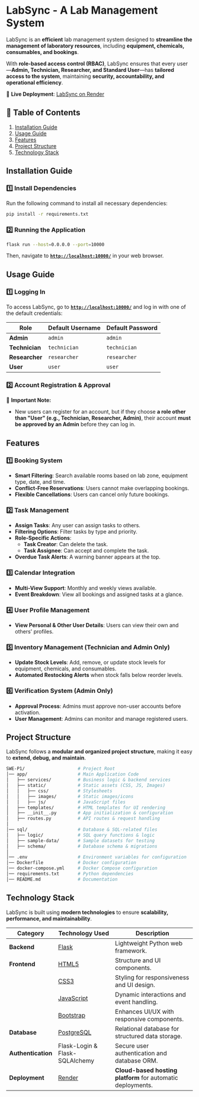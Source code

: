 # **LabSync - A Lab Management System**

LabSync is an **efficient** lab management system designed to **streamline the management of laboratory resources**,
including **equipment, chemicals, consumables, and bookings**.

With **role-based access control (RBAC)**, LabSync ensures that every user—**Admin, Technician, Researcher, and Standard
User**—has **tailored access to the system**, maintaining **security, accountability, and operational efficiency**.

🚀 **Live Deployment**: [LabSync on Render](https://labsync-rd2f.onrender.com)


## **📌 Table of Contents**

1. [Installation Guide](#installation-guide)
2. [Usage Guide](#usage-guide)
3. [Features](#features)
4. [Project Structure](#project-structure)
5. [Technology Stack](#technology-stack)

## **Installation Guide**

### **1️⃣ Install Dependencies**

Run the following command to install all necessary dependencies:

```bash
pip install -r requirements.txt
```

### **2️⃣ Running the Application**

```bash
flask run --host=0.0.0.0 --port=10000
```

Then, navigate to **[`http://localhost:10000/`](http://localhost:10000/)** in your web browser.

## **Usage Guide**

### **1️⃣ Logging In**

To access LabSync, go to **[`http://localhost:10000/`](http://localhost:10000/)** and log in with one of the default
credentials:

| Role           | Default Username | Default Password |
|---------------|------------------|------------------|
| **Admin**      | `admin`          | `admin`          |
| **Technician** | `technician`     | `technician`     |
| **Researcher** | `researcher`     | `researcher`     |
| **User**       | `user`           | `user`           |

### **2️⃣ Account Registration & Approval**

🚨 **Important Note:**

- New users can register for an account, but if they choose **a role other than "User" (e.g., Technician, Researcher,
  Admin)**, their account **must be approved by an Admin** before they can log in.


## **Features**

### **1️⃣ Booking System**

- **Smart Filtering**: Search available rooms based on lab zone, equipment type, date, and time.
- **Conflict-Free Reservations**: Users cannot make overlapping bookings.
- **Flexible Cancellations**: Users can cancel only future bookings.

### **2️⃣ Task Management**

- **Assign Tasks**: Any user can assign tasks to others.
- **Filtering Options**: Filter tasks by type and priority.
- **Role-Specific Actions**:
    - **Task Creator**: Can delete the task.
    - **Task Assignee**: Can accept and complete the task.
- **Overdue Task Alerts**: A warning banner appears at the top.

### **3️⃣ Calendar Integration**

- **Multi-View Support**: Monthly and weekly views available.
- **Event Breakdown**: View all bookings and assigned tasks at a glance.

### **4️⃣ User Profile Management**

- **View Personal & Other User Details**: Users can view their own and others' profiles.

### **5️⃣ Inventory Management (Technician and Admin Only)**

- **Update Stock Levels**: Add, remove, or update stock levels for equipment, chemicals, and consumables.
- **Automated Restocking Alerts** when stock falls below reorder levels.

### **6️⃣ Verification System (Admin Only)**

- **Approval Process**: Admins must approve non-user accounts before activation.
- **User Management**: Admins can monitor and manage registered users.

## **Project Structure**

LabSync follows a **modular and organized project structure**, making it easy to **extend, debug, and maintain**.

```bash
SWE-P1/                    # Project Root
│── app/                   # Main Application Code
│   ├── services/          # Business logic & backend services
│   ├── static/            # Static assets (CSS, JS, Images)
│   │   ├── css/           # Stylesheets
│   │   ├── images/        # Static images/icons
│   │   ├── js/            # JavaScript files
│   ├── templates/         # HTML templates for UI rendering
│   ├── __init__.py        # App initialization & configuration
│   ├── routes.py          # API routes & request handling
│
│── sql/                   # Database & SQL-related files
│   ├── logic/             # SQL query functions & logic
│   ├── sample-data/       # Sample datasets for testing
│   ├── schema/            # Database schema & migrations
│
│── .env                   # Environment variables for configuration
│── Dockerfile             # Docker configuration
│── docker-compose.yml     # Docker Compose configuration
│── requirements.txt       # Python dependencies
│── README.md              # Documentation
```

## **Technology Stack**

LabSync is built using **modern technologies** to ensure **scalability, performance, and maintainability**.

| **Category**        | **Technology Used**                           | **Description** |
|---------------------|----------------------------------------------|----------------|
| **Backend**        | [Flask](https://flask.palletsprojects.com/)   | Lightweight Python web framework. |
| **Frontend**       | [HTML5](https://developer.mozilla.org/en-US/docs/Web/Guide/HTML/HTML5) | Structure and UI components. |
|                   | [CSS3](https://developer.mozilla.org/en-US/docs/Web/CSS) | Styling for responsiveness and UI design. |
|                   | [JavaScript](https://developer.mozilla.org/en-US/docs/Web/JavaScript) | Dynamic interactions and event handling. |
|                   | [Bootstrap](https://getbootstrap.com/) | Enhances UI/UX with responsive components. |
| **Database**      | [PostgreSQL](https://www.postgresql.org/) | Relational database for structured data storage. |
| **Authentication** | Flask-Login & Flask-SQLAlchemy | Secure user authentication and database ORM. |
| **Deployment**    | [Render](https://render.com/) | **Cloud-based hosting platform** for automatic deployments. |

